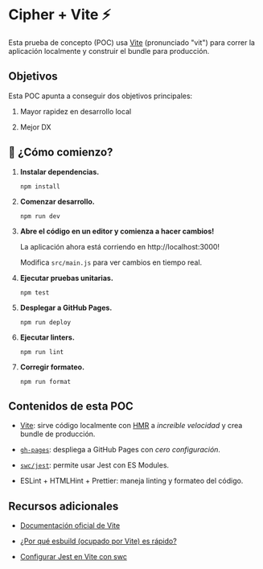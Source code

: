 # Cipher + Vite ⚡️

Esta prueba de concepto (POC) usa [Vite](https://vitejs.dev/) (pronunciado "vit") para correr la aplicación localmente y construir el bundle para producción.

## Objetivos

Esta POC apunta a conseguir dos objetivos principales:

1. Mayor rapidez en desarrollo local

2. Mejor DX

## 🚀 ¿Cómo comienzo?

1.  **Instalar dependencias.**

    ```shell
    npm install
    ```

2.  **Comenzar desarrollo.**

    ```shell
    npm run dev
    ```

3.  **Abre el código en un editor y comienza a hacer cambios!**

    La aplicación ahora está corriendo en http://localhost:3000!

    Modifica `src/main.js` para ver cambios en tiempo real.

4.  **Ejecutar pruebas unitarias.**

    ```shell
    npm test
    ```

5.  **Desplegar a GitHub Pages.**

    ```shell
    npm run deploy
    ```

6.  **Ejecutar linters.**

    ```shell
    npm run lint
    ```

7.  **Corregir formateo.**

    ```shell
    npm run format
    ```

## Contenidos de esta POC

- [Vite](https://vitejs.dev/): sirve código localmente con [HMR](https://vitejs.dev/guide/features.html#hot-module-replacement) a _increíble velocidad_ y crea bundle de producción.

- [`gh-pages`](https://github.com/tschaub/gh-pages): despliega a GitHub Pages con _cero configuración_.

- [`swc/jest`](https://github.com/swc-project/jest): permite usar Jest con ES Modules.

- ESLint + HTMLHint + Prettier: maneja linting y formateo del código.

## Recursos adicionales

- [Documentación oficial de Vite](https://vitejs.dev/guide/#overview)

- [¿Por qué esbuild (ocupado por Vite) es rápido?](https://esbuild.github.io/faq/#why-is-esbuild-fast)

- [Configurar Jest en Vite con swc](https://hung.dev/jest-vite)
